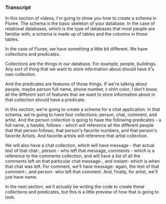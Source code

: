 ### Transcript 

In this section of videos, I'm going to show you how to create a schema in Fluree. The schema is the basic skeleton of your database. In the case of relational databases, which is the type of databases that most people are familiar with, a schema is made up of tables and the columns in those tables. 

In the case of Fluree, we have something a little bit different. We have collections and predicates. 

Collections are the things in our database. For example, people, buildings. Any sort of thing that we want to store information about should have it's own collection. 

And the predicates are features of those things. If we're talking about people, maybe person full name, phone number, t-shirt color, I don't know, all the different sort of features that we want to store information about in that collection should have a predicate. 

In this section, we're going to create a schema for a chat application. In that schema, we're going to have four collections: person, chat, comment, and artist. And the person collection is going to have the following predicates - a full name, a handle, follows - which will reference all the different people that that person follows, that person's favorite numbers, and that person's favorite Artists. And favorite artists will reference that artist collection. 

We will also have a chat collection, which will have message - that actual text of that chat-, person - who left that message, comments - which is a reference to the comments collection, and will have a list of all the comments left on that particular chat message-, and instant- which is when that chat was left. For comment, we'll have message- again, the text of that comment-, and person- who left that comment. And, finally, for artist, we'll just have name.

In the next section, we'll actually be writing the code to create these collections and predicates, but this is a little preview of how that is going to look. 

